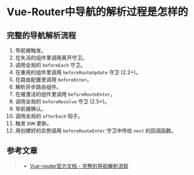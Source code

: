 # Vue-Router中导航的解析过程是怎样的

## 完整的导航解析流程

 1. 导航被触发。
 2. 在失活的组件里调用离开守卫。
 3. 调用全局的 `beforeEach` 守卫。
 4. 在重用的组件里调用 `beforeRouteUpdate` 守卫 (2.2+)。
 5. 在路由配置里调用 `beforeEnter`。
 6. 解析异步路由组件。
 7. 在被激活的组件里调用 `beforeRouteEnter`。
 8. 调用全局的 `beforeResolve` 守卫 (2.5+)。
 9. 导航被确认。
 10. 调用全局的 `afterEach` 钩子。
 11. 触发 `DOM` 更新。
 12. 用创建好的实例调用 `beforeRouteEnter` 守卫中传给 `next` 的回调函数。

## 参考文章

> * [Vue-router官方文档 - 完整的导航解析流程](https://router.vuejs.org/zh/guide/advanced/navigation-guards.html#%E5%AE%8C%E6%95%B4%E7%9A%84%E5%AF%BC%E8%88%AA%E8%A7%A3%E6%9E%90%E6%B5%81%E7%A8%8B)
